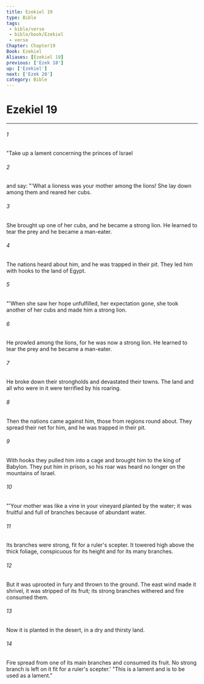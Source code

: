 ```yaml
---
title: Ezekiel 19
type: Bible
tags:
 - bible/verse
 - bible/book/Ezekiel
 - verse
Chapter: Chapter19
Book: Ezekiel
Aliases: [Ezekiel 19]
previous: ['Ezek 18']
up: ['Ezekiel']
next: ['Ezek 20']
category: Bible
---
```

# Ezekiel 19

***


###### 1 
"Take up a lament concerning the princes of Israel 

###### 2 
and say: "'What a lioness was your mother among the lions! She lay down among them and reared her cubs. 

###### 3 
She brought up one of her cubs, and he became a strong lion. He learned to tear the prey and he became a man-eater. 

###### 4 
The nations heard about him, and he was trapped in their pit. They led him with hooks to the land of Egypt. 

###### 5 
"'When she saw her hope unfulfilled, her expectation gone, she took another of her cubs and made him a strong lion. 

###### 6 
He prowled among the lions, for he was now a strong lion. He learned to tear the prey and he became a man-eater. 

###### 7 
He broke down their strongholds and devastated their towns. The land and all who were in it were terrified by his roaring. 

###### 8 
Then the nations came against him, those from regions round about. They spread their net for him, and he was trapped in their pit. 

###### 9 
With hooks they pulled him into a cage and brought him to the king of Babylon. They put him in prison, so his roar was heard no longer on the mountains of Israel. 

###### 10 
"'Your mother was like a vine in your vineyard planted by the water; it was fruitful and full of branches because of abundant water. 

###### 11 
Its branches were strong, fit for a ruler's scepter. It towered high above the thick foliage, conspicuous for its height and for its many branches. 

###### 12 
But it was uprooted in fury and thrown to the ground. The east wind made it shrivel, it was stripped of its fruit; its strong branches withered and fire consumed them. 

###### 13 
Now it is planted in the desert, in a dry and thirsty land. 

###### 14 
Fire spread from one of its main branches and consumed its fruit. No strong branch is left on it fit for a ruler's scepter.' "This is a lament and is to be used as a lament." 
